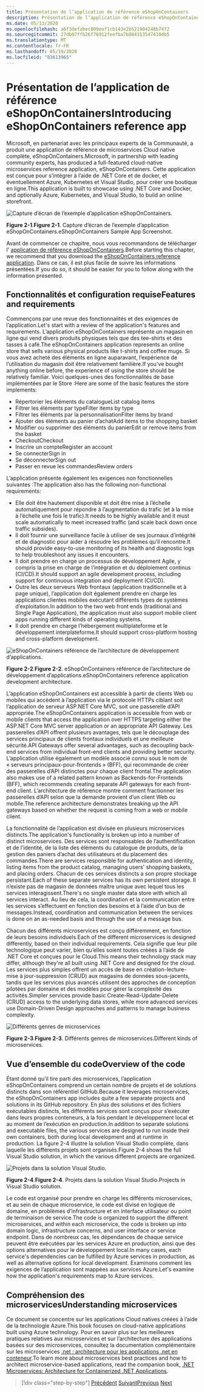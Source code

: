 ```yaml
---
title: Présentation de l’application de référence eShopOnContainers
description: Présentation de l’application de référence eShopOnContainers Cloud Native microservices pour ASP.NET Core et Azure.
ms.date: 05/13/2020
ms.openlocfilehash: a6f3defabec809eaf1cb143e2b521904248b74f2
ms.sourcegitcommit: 27db07ffb26f76912feefba7b884313547410db5
ms.translationtype: MT
ms.contentlocale: fr-FR
ms.lasthandoff: 05/19/2020
ms.locfileid: "83613965"
---
```

# <a name="introducing-eshoponcontainers-reference-app"></a><span data-ttu-id="89b81-103">Présentation de l’application de référence eShopOnContainers</span><span class="sxs-lookup"><span data-stu-id="89b81-103">Introducing eShopOnContainers reference app</span></span>

<span data-ttu-id="89b81-104">Microsoft, en partenariat avec les principaux experts de la Communauté, a produit une application de référence de microservices Cloud native complète, eShopOnContainers.</span><span class="sxs-lookup"><span data-stu-id="89b81-104">Microsoft, in partnership with leading community experts, has produced a full-featured cloud-native microservices reference application, eShopOnContainers.</span></span> <span data-ttu-id="89b81-105">Cette application est conçue pour s’intégrer à l’aide de .NET Core et de docker, et éventuellement Azure, Kubernetes et Visual Studio, pour créer une boutique en ligne.</span><span class="sxs-lookup"><span data-stu-id="89b81-105">This application is built to showcase using .NET Core and Docker, and optionally Azure, Kubernetes, and Visual Studio, to build an online storefront.</span></span>

![Capture d’écran de l’exemple d’application eShopOnContainers.](./media/eshoponcontainers-sample-app-screenshot.png)

<span data-ttu-id="89b81-107">**Figure 2-1**.</span><span class="sxs-lookup"><span data-stu-id="89b81-107">**Figure 2-1**.</span></span> <span data-ttu-id="89b81-108">Capture d’écran de l’exemple d’application eShopOnContainers.</span><span class="sxs-lookup"><span data-stu-id="89b81-108">eShopOnContainers Sample App Screenshot.</span></span>

<span data-ttu-id="89b81-109">Avant de commencer ce chapitre, nous vous recommandons de télécharger l' [application de référence eShopOnContainers](https://github.com/dotnet-architecture/eShopOnContainers).</span><span class="sxs-lookup"><span data-stu-id="89b81-109">Before starting this chapter, we recommend that you download the [eShopOnContainers reference application](https://github.com/dotnet-architecture/eShopOnContainers).</span></span> <span data-ttu-id="89b81-110">Dans ce cas, il est plus facile de suivre les informations présentées.</span><span class="sxs-lookup"><span data-stu-id="89b81-110">If you do so, it should be easier for you to follow along with the information presented.</span></span>

## <a name="features-and-requirements"></a><span data-ttu-id="89b81-111">Fonctionnalités et configuration requise</span><span class="sxs-lookup"><span data-stu-id="89b81-111">Features and requirements</span></span>

<span data-ttu-id="89b81-112">Commençons par une revue des fonctionnalités et des exigences de l’application.</span><span class="sxs-lookup"><span data-stu-id="89b81-112">Let's start with a review of the application's features and requirements.</span></span> <span data-ttu-id="89b81-113">L’application eShopOnContainers représente un magasin en ligne qui vend divers produits physiques tels que des tee-shirts et des tasses à café.</span><span class="sxs-lookup"><span data-stu-id="89b81-113">The eShopOnContainers application represents an online store that sells various physical products like t-shirts and coffee mugs.</span></span> <span data-ttu-id="89b81-114">Si vous avez acheté des éléments en ligne auparavant, l’expérience de l’utilisation du magasin doit être relativement familière.</span><span class="sxs-lookup"><span data-stu-id="89b81-114">If you've bought anything online before, the experience of using the store should be relatively familiar.</span></span> <span data-ttu-id="89b81-115">Voici quelques-unes des fonctionnalités de base implémentées par le Store :</span><span class="sxs-lookup"><span data-stu-id="89b81-115">Here are some of the basic features the store implements:</span></span>

- <span data-ttu-id="89b81-116">Répertorier les éléments du catalogue</span><span class="sxs-lookup"><span data-stu-id="89b81-116">List catalog items</span></span>
- <span data-ttu-id="89b81-117">Filtrer les éléments par type</span><span class="sxs-lookup"><span data-stu-id="89b81-117">Filter items by type</span></span>
- <span data-ttu-id="89b81-118">Filtrer les éléments par la personnalisation</span><span class="sxs-lookup"><span data-stu-id="89b81-118">Filter items by brand</span></span>
- <span data-ttu-id="89b81-119">Ajouter des éléments au panier d’achat</span><span class="sxs-lookup"><span data-stu-id="89b81-119">Add items to the shopping basket</span></span>
- <span data-ttu-id="89b81-120">Modifier ou supprimer des éléments du panier</span><span class="sxs-lookup"><span data-stu-id="89b81-120">Edit or remove items from the basket</span></span>
- <span data-ttu-id="89b81-121">Checkout</span><span class="sxs-lookup"><span data-stu-id="89b81-121">Checkout</span></span>
- <span data-ttu-id="89b81-122">Inscrire un compte</span><span class="sxs-lookup"><span data-stu-id="89b81-122">Register an account</span></span>
- <span data-ttu-id="89b81-123">Se connecter</span><span class="sxs-lookup"><span data-stu-id="89b81-123">Sign in</span></span>
- <span data-ttu-id="89b81-124">Se déconnecter</span><span class="sxs-lookup"><span data-stu-id="89b81-124">Sign out</span></span>
- <span data-ttu-id="89b81-125">Passer en revue les commandes</span><span class="sxs-lookup"><span data-stu-id="89b81-125">Review orders</span></span>

<span data-ttu-id="89b81-126">L’application présente également les exigences non fonctionnelles suivantes :</span><span class="sxs-lookup"><span data-stu-id="89b81-126">The application also has the following non-functional requirements:</span></span>

- <span data-ttu-id="89b81-127">Elle doit être hautement disponible et doit être mise à l’échelle automatiquement pour répondre à l’augmentation du trafic (et à la mise à l’échelle une fois le trafic).</span><span class="sxs-lookup"><span data-stu-id="89b81-127">It needs to be highly available and it must scale automatically to meet increased traffic (and scale back down once traffic subsides).</span></span>
- <span data-ttu-id="89b81-128">Il doit fournir une surveillance facile à utiliser de ses journaux d’intégrité et de diagnostic pour aider à résoudre les problèmes qu’il rencontre.</span><span class="sxs-lookup"><span data-stu-id="89b81-128">It should provide easy-to-use monitoring of its health and diagnostic logs to help troubleshoot any issues it encounters.</span></span>
- <span data-ttu-id="89b81-129">Il doit prendre en charge un processus de développement Agile, y compris la prise en charge de l’intégration et du déploiement continus (CI/CD).</span><span class="sxs-lookup"><span data-stu-id="89b81-129">It should support an agile development process, including support for continuous integration and deployment (CI/CD).</span></span>
- <span data-ttu-id="89b81-130">Outre les deux serveurs Web frontaux (application traditionnelle et à page unique), l’application doit également prendre en charge les applications clientes mobiles exécutant différents types de systèmes d’exploitation.</span><span class="sxs-lookup"><span data-stu-id="89b81-130">In addition to the two web front ends (traditional and Single Page Application), the application must also support mobile client apps running different kinds of operating systems.</span></span>
- <span data-ttu-id="89b81-131">Il doit prendre en charge l’hébergement multiplateforme et le développement interplateforme.</span><span class="sxs-lookup"><span data-stu-id="89b81-131">It should support cross-platform hosting and cross-platform development.</span></span>

![eShopOnContainers référence de l’architecture de développement d’applications.](./media/eshoponcontainers-development-architecture.png)

<span data-ttu-id="89b81-133">**Figure 2-2**.</span><span class="sxs-lookup"><span data-stu-id="89b81-133">**Figure 2-2**.</span></span> <span data-ttu-id="89b81-134">eShopOnContainers référence de l’architecture de développement d’applications.</span><span class="sxs-lookup"><span data-stu-id="89b81-134">eShopOnContainers reference application development architecture.</span></span>

<span data-ttu-id="89b81-135">L’application eShopOnContainers est accessible à partir de clients Web ou mobiles qui accèdent à l’application via le protocole HTTPs ciblant soit l’application de serveur ASP.NET Core MVC, soit une passerelle d’API appropriée.</span><span class="sxs-lookup"><span data-stu-id="89b81-135">The eShopOnContainers application is accessible from web or mobile clients that access the application over HTTPS targeting either the ASP.NET Core MVC server application or an appropriate API Gateway.</span></span> <span data-ttu-id="89b81-136">Les passerelles d’API offrent plusieurs avantages, tels que le découplage des services principaux de clients frontaux individuels et une meilleure sécurité.</span><span class="sxs-lookup"><span data-stu-id="89b81-136">API Gateways offer several advantages, such as decoupling back-end services from individual front-end clients and providing better security.</span></span> <span data-ttu-id="89b81-137">L’application utilise également un modèle associé connu sous le nom de « serveurs principaux-pour-frontends » (BFF), qui recommande de créer des passerelles d’API distinctes pour chaque client frontal.</span><span class="sxs-lookup"><span data-stu-id="89b81-137">The application also makes use of a related pattern known as Backends-for-Frontends (BFF), which recommends creating separate API gateways for each front-end client.</span></span> <span data-ttu-id="89b81-138">L’architecture de référence montre comment fractionner les passerelles d’API selon que la demande provient d’un client Web ou mobile.</span><span class="sxs-lookup"><span data-stu-id="89b81-138">The reference architecture demonstrates breaking up the API gateways based on whether the request is coming from a web or mobile client.</span></span>

<span data-ttu-id="89b81-139">La fonctionnalité de l’application est divisée en plusieurs microservices distincts.</span><span class="sxs-lookup"><span data-stu-id="89b81-139">The application's functionality is broken up into a number of distinct microservices.</span></span> <span data-ttu-id="89b81-140">Des services sont responsables de l’authentification et de l’identité, de la liste des éléments du catalogue de produits, de la gestion des paniers d’achat des utilisateurs et du placement des commandes.</span><span class="sxs-lookup"><span data-stu-id="89b81-140">There are services responsible for authentication and identity, listing items from the product catalog, managing users' shopping baskets, and  placing orders.</span></span> <span data-ttu-id="89b81-141">Chacun de ces services distincts a son propre stockage persistant.</span><span class="sxs-lookup"><span data-stu-id="89b81-141">Each of these separate services has its own persistent storage.</span></span> <span data-ttu-id="89b81-142">Il n’existe pas de magasin de données maître unique avec lequel tous les services interagissent.</span><span class="sxs-lookup"><span data-stu-id="89b81-142">There's no single master data store with which all services interact.</span></span> <span data-ttu-id="89b81-143">Au lieu de cela, la coordination et la communication entre les services s’effectuent en fonction des besoins et à l’aide d’un bus de messages.</span><span class="sxs-lookup"><span data-stu-id="89b81-143">Instead, coordination and communication between the services is done on an as-needed basis and through the use of a message bus.</span></span>

<span data-ttu-id="89b81-144">Chacun des différents microservices est conçu différemment, en fonction de leurs besoins individuels.</span><span class="sxs-lookup"><span data-stu-id="89b81-144">Each of the different microservices is designed differently, based on their individual requirements.</span></span> <span data-ttu-id="89b81-145">Cela signifie que leur pile technologique peut varier, bien qu’elles soient toutes créées à l’aide de .NET Core et conçues pour le Cloud.</span><span class="sxs-lookup"><span data-stu-id="89b81-145">This means their technology stack may differ, although they're all built using .NET Core and designed for the cloud.</span></span> <span data-ttu-id="89b81-146">Les services plus simples offrent un accès de base en création-lecture-mise à jour-suppression (CRUD) aux magasins de données sous-jacents, tandis que les services plus avancés utilisent des approches de conception pilotées par domaine et des modèles pour gérer la complexité des activités.</span><span class="sxs-lookup"><span data-stu-id="89b81-146">Simpler services provide basic Create-Read-Update-Delete (CRUD) access to the underlying data stores, while more advanced services use Domain-Driven Design approaches and patterns to manage business complexity.</span></span>

![Différents genres de microservices](./media/different-kinds-of-microservices.png)

<span data-ttu-id="89b81-148">**Figure 2-3**.</span><span class="sxs-lookup"><span data-stu-id="89b81-148">**Figure 2-3**.</span></span> <span data-ttu-id="89b81-149">Différents genres de microservices.</span><span class="sxs-lookup"><span data-stu-id="89b81-149">Different kinds of microservices.</span></span>

## <a name="overview-of-the-code"></a><span data-ttu-id="89b81-150">Vue d’ensemble du code</span><span class="sxs-lookup"><span data-stu-id="89b81-150">Overview of the code</span></span>

<span data-ttu-id="89b81-151">Étant donné qu’il tire parti des microservices, l’application eShopOnContainers comprend un certain nombre de projets et de solutions distincts dans son référentiel GitHub.</span><span class="sxs-lookup"><span data-stu-id="89b81-151">Because it leverages microservices, the eShopOnContainers app includes quite a few separate projects and solutions in its GitHub repository.</span></span> <span data-ttu-id="89b81-152">En plus des solutions et des fichiers exécutables distincts, les différents services sont conçus pour s’exécuter dans leurs propres conteneurs, à la fois pendant le développement local et au moment de l’exécution en production.</span><span class="sxs-lookup"><span data-stu-id="89b81-152">In addition to separate solutions and executable files, the various services are designed to run inside their own containers, both during local development and at runtime in production.</span></span> <span data-ttu-id="89b81-153">La figure 2-4 illustre la solution Visual Studio complète, dans laquelle les différents projets sont organisés.</span><span class="sxs-lookup"><span data-stu-id="89b81-153">Figure 2-4 shows the full Visual Studio solution, in which the various different projects are organized.</span></span>

![Projets dans la solution Visual Studio.](./media/projects-in-visual-studio-solution.png)

<span data-ttu-id="89b81-155">**Figure 2-4**.</span><span class="sxs-lookup"><span data-stu-id="89b81-155">**Figure 2-4**.</span></span> <span data-ttu-id="89b81-156">Projets dans la solution Visual Studio.</span><span class="sxs-lookup"><span data-stu-id="89b81-156">Projects in Visual Studio solution.</span></span>

<span data-ttu-id="89b81-157">Le code est organisé pour prendre en charge les différents microservices, et au sein de chaque microservice, le code est divisé en logique de domaine, en problèmes d’infrastructure et en interface utilisateur ou point de terminaison de service.</span><span class="sxs-lookup"><span data-stu-id="89b81-157">The code is organized to support the different microservices, and within each microservice, the code is broken up into domain logic, infrastructure concerns, and user interface or service endpoint.</span></span> <span data-ttu-id="89b81-158">Dans de nombreux cas, les dépendances de chaque service peuvent être exécutées par les services Azure en production, ainsi que des options alternatives pour le développement local.</span><span class="sxs-lookup"><span data-stu-id="89b81-158">In many cases, each service's dependencies can be fulfilled by Azure services in production, as well as alternative options for local development.</span></span> <span data-ttu-id="89b81-159">Examinons comment les exigences de l’application sont mappées aux services Azure.</span><span class="sxs-lookup"><span data-stu-id="89b81-159">Let's examine how the application's requirements map to Azure services.</span></span>

## <a name="understanding-microservices"></a><span data-ttu-id="89b81-160">Compréhension des microservices</span><span class="sxs-lookup"><span data-stu-id="89b81-160">Understanding microservices</span></span>

<span data-ttu-id="89b81-161">Ce document se concentre sur les applications Cloud natives créées à l’aide de la technologie Azure.</span><span class="sxs-lookup"><span data-stu-id="89b81-161">This book focuses on cloud-native applications built using Azure technology.</span></span> <span data-ttu-id="89b81-162">Pour en savoir plus sur les meilleures pratiques relatives aux microservices et sur l’architecture des applications basées sur des microservices, consultez la documentation complémentaire sur les microservices [.net : architecture pour les applications .net en conteneur](https://dotnet.microsoft.com/download/thank-you/microservices-architecture-ebook).</span><span class="sxs-lookup"><span data-stu-id="89b81-162">To learn more about microservices best practices and how to architect microservice-based applications, read the companion book, [.NET Microservices: Architecture for Containerized .NET Applications](https://dotnet.microsoft.com/download/thank-you/microservices-architecture-ebook).</span></span>

>[!div class="step-by-step"]
><span data-ttu-id="89b81-163">[Précédent](candidate-apps.md) 
> [Suivant](map-eshoponcontainers-azure-services.md)</span><span class="sxs-lookup"><span data-stu-id="89b81-163">[Previous](candidate-apps.md)
[Next](map-eshoponcontainers-azure-services.md)</span></span>

